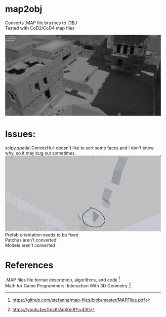 # map2obj

Converts .MAP file brushes to .OBJ<br />
Tested with CoD2/CoD4 map files

![1](preview/2.png?raw=true)

# Issues:
scipy.spatial.ConvexHull doesn't like to sort some faces and I don't know why, so it may bug out sometimes.<br />
![1](preview/1.png?raw=true)
Prefab orientation needs to be fixed<br />
Patches aren't converted<br />
Models aren't converted<br />

# References
.MAP files file format description, algorithms, and code [^1]<br />
Math for Game Programmers: Interaction With 3D Geometry [^2]
[^1]: https://github.com/stefanha/map-files/blob/master/MAPFiles.pdf
[^2]: https://youtu.be/GpsKrAipXm8?t=430
